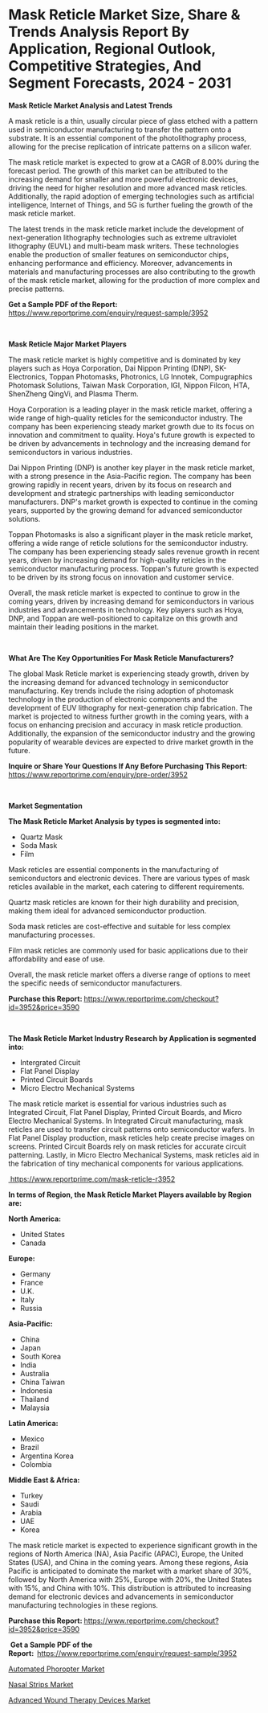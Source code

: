 <p><h1>Mask Reticle Market Size, Share & Trends Analysis Report By Application, Regional Outlook, Competitive Strategies, And Segment Forecasts, 2024 - 2031</h1></p><p><strong>Mask Reticle Market Analysis and Latest Trends</strong></p>
<p><p>A mask reticle is a thin, usually circular piece of glass etched with a pattern used in semiconductor manufacturing to transfer the pattern onto a substrate. It is an essential component of the photolithography process, allowing for the precise replication of intricate patterns on a silicon wafer.</p><p>The mask reticle market is expected to grow at a CAGR of 8.00% during the forecast period. The growth of this market can be attributed to the increasing demand for smaller and more powerful electronic devices, driving the need for higher resolution and more advanced mask reticles. Additionally, the rapid adoption of emerging technologies such as artificial intelligence, Internet of Things, and 5G is further fueling the growth of the mask reticle market.</p><p>The latest trends in the mask reticle market include the development of next-generation lithography technologies such as extreme ultraviolet lithography (EUVL) and multi-beam mask writers. These technologies enable the production of smaller features on semiconductor chips, enhancing performance and efficiency. Moreover, advancements in materials and manufacturing processes are also contributing to the growth of the mask reticle market, allowing for the production of more complex and precise patterns.</p></p>
<p><strong>Get a Sample PDF of the Report:&nbsp;</strong> <a href="https://www.reportprime.com/enquiry/request-sample/3952">https://www.reportprime.com/enquiry/request-sample/3952</a></p>
<p>&nbsp;</p>
<p><strong>Mask Reticle Major Market Players</strong></p>
<p><p>The mask reticle market is highly competitive and is dominated by key players such as Hoya Corporation, Dai Nippon Printing (DNP), SK-Electronics, Toppan Photomasks, Photronics, LG Innotek, Compugraphics Photomask Solutions, Taiwan Mask Corporation, IGI, Nippon Filcon, HTA, ShenZheng QingVi, and Plasma Therm. </p><p>Hoya Corporation is a leading player in the mask reticle market, offering a wide range of high-quality reticles for the semiconductor industry. The company has been experiencing steady market growth due to its focus on innovation and commitment to quality. Hoya's future growth is expected to be driven by advancements in technology and the increasing demand for semiconductors in various industries. </p><p>Dai Nippon Printing (DNP) is another key player in the mask reticle market, with a strong presence in the Asia-Pacific region. The company has been growing rapidly in recent years, driven by its focus on research and development and strategic partnerships with leading semiconductor manufacturers. DNP's market growth is expected to continue in the coming years, supported by the growing demand for advanced semiconductor solutions. </p><p>Toppan Photomasks is also a significant player in the mask reticle market, offering a wide range of reticle solutions for the semiconductor industry. The company has been experiencing steady sales revenue growth in recent years, driven by increasing demand for high-quality reticles in the semiconductor manufacturing process. Toppan's future growth is expected to be driven by its strong focus on innovation and customer service.</p><p>Overall, the mask reticle market is expected to continue to grow in the coming years, driven by increasing demand for semiconductors in various industries and advancements in technology. Key players such as Hoya, DNP, and Toppan are well-positioned to capitalize on this growth and maintain their leading positions in the market.</p></p>
<p>&nbsp;</p>
<p><strong>What Are The Key Opportunities For Mask Reticle Manufacturers?</strong></p>
<p><p>The global Mask Reticle market is experiencing steady growth, driven by the increasing demand for advanced technology in semiconductor manufacturing. Key trends include the rising adoption of photomask technology in the production of electronic components and the development of EUV lithography for next-generation chip fabrication. The market is projected to witness further growth in the coming years, with a focus on enhancing precision and accuracy in mask reticle production. Additionally, the expansion of the semiconductor industry and the growing popularity of wearable devices are expected to drive market growth in the future.</p></p>
<p><strong>Inquire or Share Your Questions If Any Before Purchasing This Report:</strong> <a href="https://www.reportprime.com/enquiry/pre-order/3952">https://www.reportprime.com/enquiry/pre-order/3952</a></p>
<p>&nbsp;</p>
<p><strong>Market Segmentation</strong></p>
<p><strong>The Mask Reticle Market Analysis by types is segmented into:</strong></p>
<p><ul><li>Quartz Mask</li><li>Soda Mask</li><li>Film</li></ul></p>
<p><p>Mask reticles are essential components in the manufacturing of semiconductors and electronic devices. There are various types of mask reticles available in the market, each catering to different requirements. </p><p>Quartz mask reticles are known for their high durability and precision, making them ideal for advanced semiconductor production. </p><p>Soda mask reticles are cost-effective and suitable for less complex manufacturing processes. </p><p>Film mask reticles are commonly used for basic applications due to their affordability and ease of use. </p><p>Overall, the mask reticle market offers a diverse range of options to meet the specific needs of semiconductor manufacturers.</p></p>
<p><strong>Purchase this Report:&nbsp;</strong><a href="https://www.reportprime.com/checkout?id=3952&price=3590">https://www.reportprime.com/checkout?id=3952&price=3590</a></p>
<p>&nbsp;</p>
<p><strong>The Mask Reticle Market Industry Research by Application is segmented into:</strong></p>
<p><ul><li>Intergrated Circuit</li><li>Flat Panel Display</li><li>Printed Circuit Boards</li><li>Micro Electro Mechanical Systems</li></ul></p>
<p><p>The mask reticle market is essential for various industries such as Integrated Circuit, Flat Panel Display, Printed Circuit Boards, and Micro Electro Mechanical Systems. In Integrated Circuit manufacturing, mask reticles are used to transfer circuit patterns onto semiconductor wafers. In Flat Panel Display production, mask reticles help create precise images on screens. Printed Circuit Boards rely on mask reticles for accurate circuit patterning. Lastly, in Micro Electro Mechanical Systems, mask reticles aid in the fabrication of tiny mechanical components for various applications.</p></p>
<p><a href="https://www.reportprime.com/mask-reticle-r3952">&nbsp;https://www.reportprime.com/mask-reticle-r3952</a></p>
<p><strong>In terms of Region, the Mask Reticle Market Players available by Region are:</strong></p>
<p>
    <p> <strong> North America: </strong>
        <ul>
            <li>United States</li>
            <li>Canada</li>
        </ul>
        </p> 
    <p> <strong> Europe: </strong>
        <ul>
            <li>Germany</li>
            <li>France</li>
            <li>U.K.</li>
            <li>Italy</li>
            <li>Russia</li>
        </ul>
        </p> 
    <p> <strong> Asia-Pacific: </strong>
        <ul>
            <li>China</li>
            <li>Japan</li>
            <li>South Korea</li>
            <li>India</li>
            <li>Australia</li>
            <li>China Taiwan</li>
            <li>Indonesia</li>
            <li>Thailand</li>
            <li>Malaysia</li>
        </ul>
        </p> 
    <p> <strong> Latin America: </strong>
        <ul>
            <li>Mexico</li>
            <li>Brazil</li>
            <li>Argentina Korea</li>
            <li>Colombia</li>
        </ul>
        </p> 
    <p> <strong> Middle East & Africa: </strong>
        <ul>
            <li>Turkey</li>
            <li>Saudi</li>
            <li>Arabia</li>
            <li>UAE</li>
            <li>Korea</li>
        </ul>
    </p>
    </p>
<p><p>The mask reticle market is expected to experience significant growth in the regions of North America (NA), Asia Pacific (APAC), Europe, the United States (USA), and China in the coming years. Among these regions, Asia Pacific is anticipated to dominate the market with a market share of 30%, followed by North America with 25%, Europe with 20%, the United States with 15%, and China with 10%. This distribution is attributed to increasing demand for electronic devices and advancements in semiconductor manufacturing technologies in these regions.</p></p>
<p><strong>Purchase this Report: </strong><a href="https://www.reportprime.com/checkout?id=3952&price=3590">https://www.reportprime.com/checkout?id=3952&price=3590</a></p>
<p>&nbsp;<strong>Get a Sample PDF of the Report:&nbsp;&nbsp;</strong><a href="https://www.reportprime.com/enquiry/request-sample/3952">https://www.reportprime.com/enquiry/request-sample/3952</a></p>
<p><strong></strong></p>
<p><p><a href="https://issuu.com/reportprime-2/docs/automated-phoropter-market-size-2030.pptx">Automated Phoropter Market</a></p><p><a href="https://issuu.com/reportprime-2/docs/nasal-strips-market-size-2030.pptx">Nasal Strips Market</a></p><p><a href="https://issuu.com/reportprime-2/docs/advanced-wound-therapy-devices-market-size-2030.pp">Advanced Wound Therapy Devices Market</a></p></p>